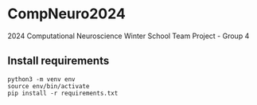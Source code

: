 # CompNeuro2024
2024 Computational Neuroscience Winter School Team Project - Group 4

## Install requirements 
```
python3 -m venv env
source env/bin/activate
pip install -r requirements.txt
```

